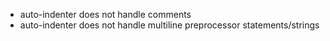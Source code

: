 - auto-indenter does not handle comments
- auto-indenter does not handle multiline preprocessor statements/strings
